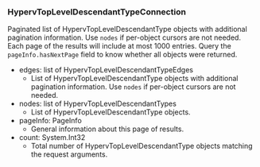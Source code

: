 ### HypervTopLevelDescendantTypeConnection
Paginated list of HypervTopLevelDescendantType objects with additional pagination information. Use `nodes` if per-object cursors are not needed. Each page of the results will include at most 1000 entries. Query the `pageInfo.hasNextPage` field to know whether all objects were returned.

- edges: list of HypervTopLevelDescendantTypeEdges
  - List of HypervTopLevelDescendantType objects with additional pagination information. Use `nodes` if per-object cursors are not needed.
- nodes: list of HypervTopLevelDescendantTypes
  - List of HypervTopLevelDescendantType objects.
- pageInfo: PageInfo
  - General information about this page of results.
- count: System.Int32
  - Total number of HypervTopLevelDescendantType objects matching the request arguments.
